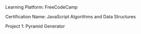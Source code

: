 Learning Platform: FreeCodeCamp

Certification Name: JavaScript Algorithms and Data Structures

Project 1: Pyramid Generator

